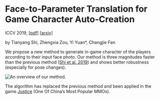 # Face-to-Parameter Translation for Game Character Auto-Creation

ICCV 2019,  [[pdf]](https://arxiv.org/pdf/1909.01064.pdf) [[arxiv]](https://arxiv.org/abs/1909.01064)

by Tianyang Shi, Zhengxia Zou, Yi Yuan*, Changjie Fan

We propose a new method to generate in-game character of the players according to their input face photo. Our method is three magnitudes faster than the previous method ([Shi et al. 2019](https://github.com/yiyuan1991/Face-to-Parameter)) and shows better robustness (especially for pose changes).

![An overview of our method.](https://github.com/yiyuan1991/Face-to-Parameter-V2/blob/master/imgs/f2p-aaai.jpg)

The algorithm has replaced the previous method and been applied in the game [Justice](https://n.163.com/) (One Of China’s Most Popular MMOs).